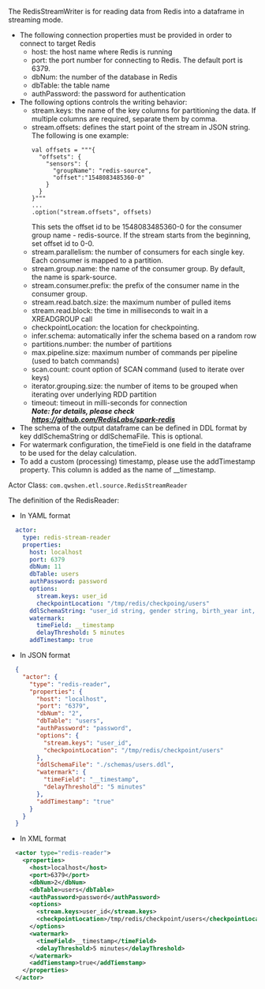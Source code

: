 The RedisStreamWriter is for reading data from Redis into a dataframe in streaming mode.

- The following connection properties must be provided in order to connect to target Redis
    - host: the host name where Redis is running
    - port: the port number for connecting to Redis. The default port is 6379.
    - dbNum: the number of the database in Redis
    - dbTable: the table name
    - authPassword: the password for authentication
- The following options controls the writing behavior:
    - stream.keys: the name of the key columns for partitioning the data. If multiple columns are required, separate them by comma.
    - stream.offsets: defines the start point of the stream in JSON string. The following is one example:
      ```
      val offsets = """{
        "offsets": {
          "sensors": {
            "groupName": "redis-source",
            "offset":"1548083485360-0"
          }
        }
      }"""
      ...
      .option("stream.offsets", offsets)
      ```
      This sets the offset id to be 1548083485360-0 for the consumer group name - redis-source. If the stream starts from the beginning, set offset id to 0-0.
    - stream.parallelism: the number of consumers for each single key. Each consumer is mapped to a partition.
    - stream.group.name: the name of the consumer group. By default, the name is spark-source.
    - stream.consumer.prefix: the prefix of the consumer name in the consumer group.
    - stream.read.batch.size: the maximum number of pulled items
    - stream.read.block: the time in milliseconds to wait in a XREADGROUP call
    - checkpointLocation: the location for checkpointing.
    - infer.schema: automatically infer the schema based on a random row
    - partitions.number: the number of partitions
    - max.pipeline.size: maximum number of commands per pipeline (used to batch commands)
    - scan.count: count option of SCAN command (used to iterate over keys)
    - iterator.grouping.size: the number of items to be grouped when iterating over underlying RDD partition
    - timeout: timeout in milli-seconds for connection  
      _**Note: for details, please check https://github.com/RedisLabs/spark-redis**_
- The schema of the output dataframe can be defined in DDL format by key ddlSchemaString or ddlSchemaFile. This is optional.
- For watermark configuration, the timeField is one field in the dataframe to be used for the delay calculation.
- To add a custom (processing) timestamp, please use the addTimestamp property. This column is added as the name of __timestamp.

Actor Class: `com.qwshen.etl.source.RedisStreamReader`

The definition of the RedisReader:
- In YAML format
```yaml
  actor:
    type: redis-stream-reader
    properties:
      host: localhost
      port: 6379
      dbNum: 11
      dbTable: users
      authPassword: password
      options:
        stream.keys: user_id
        checkpointLocation: "/tmp/redis/checkpoing/users"
      ddlSchemaString: "user_id string, gender string, birth_year int, joined_at string"
      watermark:
        timeField: __timestamp
        delayThreshold: 5 minutes
      addTimestamp: true
```
- In JSON format
```json
  {
    "actor": {
      "type": "redis-reader",
      "properties": {
        "host": "localhost",
        "port": "6379",
        "dbNum": "2",
        "dbTable": "users",
        "authPassword": "password",
        "options": {
          "stream.keys": "user_id",
          "checkpointLocation": "/tmp/redis/checkpoint/users"
        },
        "ddlSchemaFile": "./schemas/users.ddl",
        "watermark": {
          "timeField": "__timestamp",
          "delayThreshold": "5 minutes"
        },
        "addTimestamp": "true"
      }
    }
  }
```
- In XML format
```xml
  <actor type="redis-reader">
    <properties>
      <host>localhost</host>
      <port>6379</port>
      <dbNum>2</dbNum>
      <dbTable>users</dbTable>
      <authPassword>password</authPassword>
      <options>
        <stream.keys>user_id</stream.keys>
        <checkpointLocation>/tmp/redis/checkpoint/users</checkpointLocation>
      </options>
      <watermark>
        <timeField>__timestamp</timeField>
        <delayThreshold>5 minutes</delayThreshold>
      </watermark>
      <addTiemstamp>true</addTiemstamp>
    </properties>
  </actor>
```
